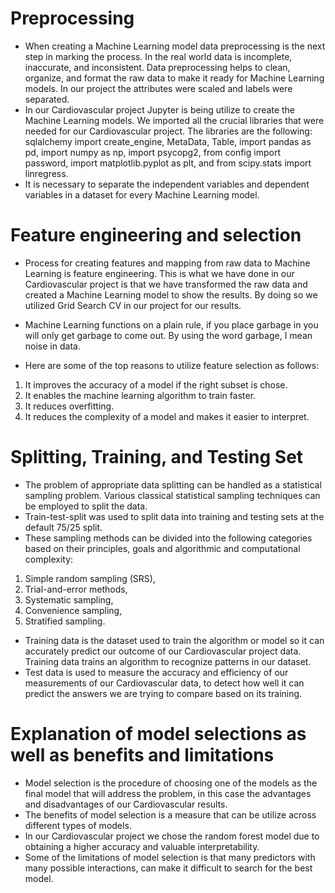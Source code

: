 # Preprocessing

- When creating a Machine Learning model data preprocessing is the next step in marking the process.  In the real world data is incomplete, inaccurate, and inconsistent.  Data preprocessing helps to clean, organize, and format the raw data to make it ready for Machine Learning models.  In our project the attributes were scaled and labels were separated.  
- In our Cardiovascular project Jupyter is being utilize to create the Machine Learning models.  We imported all the crucial libraries that were needed for our Cardiovascular project.  The libraries are the following: sqlalchemy import create_engine, MetaData, Table, import pandas as pd, import numpy as np, import psycopg2, from config import password, import matplotlib.pyplot as plt, and from scipy.stats import linregress.  
- It is necessary to separate the independent variables and dependent variables in a dataset for every Machine Learning model.  
   
# Feature engineering and selection

- Process for creating features and mapping from raw data to Machine Learning is feature engineering.  This is what we have done in our Cardiovascular project is that we have transformed the raw data and created a Machine Learning model to show the results.  By doing so we utilized Grid Search CV in our project for our results.     
- Machine Learning functions on a plain rule, if you place garbage in you will only get garbage to come out.  By using the word garbage, I mean noise in data.  

- Here are some of the top reasons to utilize feature selection as follows:

1. It improves the accuracy of a model if the right subset is chose.
2. It enables the machine learning algorithm to train faster.
3. It reduces overfitting.
4. It reduces the complexity of a model and makes it easier to interpret.   

# Splitting, Training, and Testing Set 

- The problem of appropriate data splitting can be handled as a statistical sampling problem.  Various classical statistical sampling techniques can be employed to split the data.
- Train-test-split was used to split data into training and testing sets at the default 75/25 split.  
- These sampling methods can be divided into the following categories based on their principles, goals and algorithmic and computational complexity:

1. Simple random sampling (SRS),
2. Trial-and-error methods,
3. Systematic sampling,
4. Convenience sampling,
5. Stratified sampling.

- Training data is the dataset used to train the algorithm or model so it can accurately predict our outcome of our Cardiovascular project data.  Training data trains an algorithm to recognize patterns in our dataset.
- Test data is used to measure the accuracy and efficiency of our measurements of our Cardiovascular data, to detect how well it can predict the answers we are trying to compare based on its training.  

# Explanation of model selections as well as benefits and limitations

- Model selection is the procedure of choosing one of the models as the final model that will address the problem, in this case the advantages and disadvantages of our Cardiovascular results.
- The benefits of model selection is a measure that can be utilize across different types of models.
- In our Cardiovascular project we chose the random forest model due to obtaining a higher accuracy and valuable interpretability.      
- Some of the limitations of model selection is that many predictors with many possible interactions, can make it difficult to search for the best model.  
